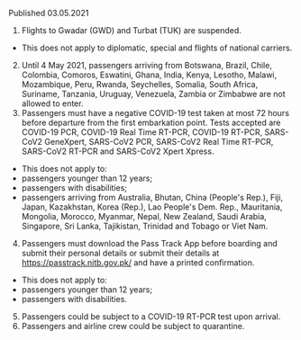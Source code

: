 Published 03.05.2021
1. Flights to Gwadar (GWD) and Turbat (TUK) are suspended.
- This does not apply to diplomatic, special and flights of national carriers.
2. Until 4 May 2021, passengers arriving from Botswana, Brazil, Chile, Colombia, Comoros, Eswatini, Ghana, India, Kenya, Lesotho, Malawi, Mozambique, Peru, Rwanda, Seychelles, Somalia, South Africa, Suriname, Tanzania, Uruguay, Venezuela, Zambia or Zimbabwe are not allowed to enter.
3. Passengers must have a negative COVID-19 test taken at most 72 hours before departure from the first embarkation point. Tests accepted are COVID-19 PCR, COVID-19 Real Time RT-PCR, COVID-19 RT-PCR, SARS-CoV2 GeneXpert, SARS-CoV2 PCR, SARS-CoV2 Real Time RT-PCR, SARS-CoV2 RT-PCR and SARS-CoV2 Xpert Xpress.
- This does not apply to:
- passengers younger than 12 years;
- passengers with disabilities;
- passengers arriving from Australia, Bhutan, China (People's Rep.), Fiji, Japan, Kazakhstan, Korea (Rep.), Lao People's Dem. Rep., Mauritania, Mongolia, Morocco, Myanmar, Nepal, New Zealand, Saudi Arabia, Singapore, Sri Lanka, Tajikistan, Trinidad and Tobago or Viet Nam.
4. Passengers must download the Pass Track App before boarding and submit their personal details or submit their details at <a href="https://passtrack.nitb.gov.pk/">https://passtrack.nitb.gov.pk/</a> and have a printed confirmation.
- This does not apply to:
- passengers younger than 12 years;
- passengers with disabilities.
5. Passengers could be subject to a COVID-19 RT-PCR test upon arrival.
6. Passengers and airline crew could be subject to quarantine.

